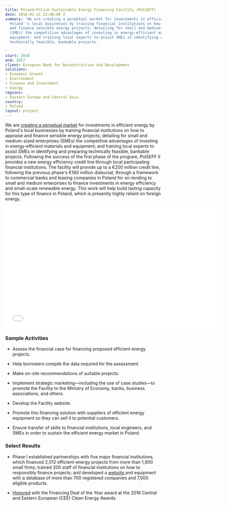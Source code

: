```yaml
---
title: Poland—Polish Sustainable Energy Financing Facility (PolSEFF)
date: 2016-01-21 22:40:00 Z
summary: 'We are creating a perpetual market for investments in efficient energy by
  Poland''s local businesses by training financial institutions on how to appraise
  and finance sensible energy projects; detailing for small and medium-sized enterprises
  (SMEs) the competitive advantages of investing in energy-efficient materials and
  equipment; and training local experts to assist SMEs in identifying and preparing
  technically feasible, bankable projects.

'
start: 2010
end: 2017
client: European Bank for Reconstruction and Development
solutions:
- Economic Growth
- Environment
- Finance and Investment
- Energy
regions:
- Eastern Europe and Central Asia
country:
- Poland
layout: project
---
```


We are [creating a perpetual market](http://dai-global-developments.com/articles/how-banks-can-help-businesses-in-developing-countries-to-greatly-reduce-their-energy-costs?utm_source=daidotcom) for investments in efficient energy by Poland's local businesses by training financial institutions on how to appraise and finance sensible energy projects; detailing for small and medium-sized enterprises (SMEs) the competitive advantages of investing in energy-efficient materials and equipment; and training local experts to assist SMEs in identifying and preparing technically feasible, bankable projects. Following the success of the first phase of the program, PolSEFF II provides a new energy efficiency credit line through local participating financial institutions. The facility will provide up to a €200 million credit line, following the previous phase's €180 million disbursal, through a framework to commercial banks and leasing companies in Poland for on-lending to small and medium enterprises to finance investments in energy efficiency and small-scale renewable energy. This work will help build lasting capacity for this type of finance in Poland, which is presently highly reliant on foreign energy.

<iframe allowfullscreen="" frameborder="0" height="394" mozallowfullscreen="" src="//player.vimeo.com/video/95745379" webkitallowfullscreen="" width="703"></iframe>

### Sample Activities

* Assess the financial case for financing proposed efficient energy projects.

* Help borrowers compile the data required for the assessment.

* Make on-site recommendations of suitable projects.

* Implement strategic marketing—including the use of case studies—to promote the Facility to the Ministry of Economy, banks, business associations, and others.

* Develop the Facility website.

* Promote this financing solution with suppliers of efficient energy equipment so they can sell it to potential customers.

* Ensure transfer of skills to financial institutions, local engineers, and SMEs in order to sustain the efficient energy market in Poland.

### Select Results

* Phase I established partnerships with five major financial institutions, which financed 2,012 efficient-energy projects from more than 1,900 small firms; trained 200 staff of financial institutions on how to responsibly finance projects; and developed a [website ](http://www.polseff.org/)and equipment with a database of more than 700 registered companies and 7,000 eligible products.

* [Honored](/news/polish-sustainable-energy-financing-facility-wins-clean-energy-award) with the Financing Deal of the Year award at the 2016 Central and Eastern European (CEE) Clean Energy Awards.